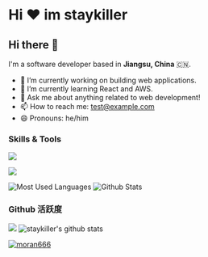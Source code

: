 # Hi ‍❤️‍ im staykiller 

## Hi there 👋

I'm a software developer based in **Jiangsu, China** 🇨🇳.

- 🔭 I’m currently working on building web applications.
- 🌱 I’m currently learning React and AWS. 
- 💬 Ask me about anything related to web development!
- 📫 How to reach me: test@example.com
- 😄 Pronouns: he/him

### Skills & Tools



<img src="https://readme-typing-svg.herokuapp.com/?lines=Welcome,%20Visitor!;Hello%20Github%20World!&font=Roboto" />

<p>
<a href="https://space.bilibili.com/580203163"><img src="https://img.shields.io/static/v1?label=Video&message=Bilibili&color=cyan"/></a>
</p>

![Most Used Languages](https://github-readme-stats.vercel.app/api/top-langs/?username=wangzirui32&theme=dark&layout=compact)
![Github Stats](https://github-readme-stats.vercel.app/api?username=moran666&show_icons=true&theme=dark&count_private=true)


### Github 活跃度

[![](https://activity-graph.herokuapp.com/graph?username=moran6666&theme=dracula)](https://github.com/ashutosh00710/github-readme-activity-graph)
![staykiller's github stats](https://github-readme-stats.vercel.app/api?username=moran6666&show_icons=true&theme=vue)

<p align="left">
<a href="https://github.com/ryo-ma/github-profile-trophy">
<img src="https://github-profile-trophy.vercel.app/?username=moran666" alt="moran666" />
</a>
</p>
